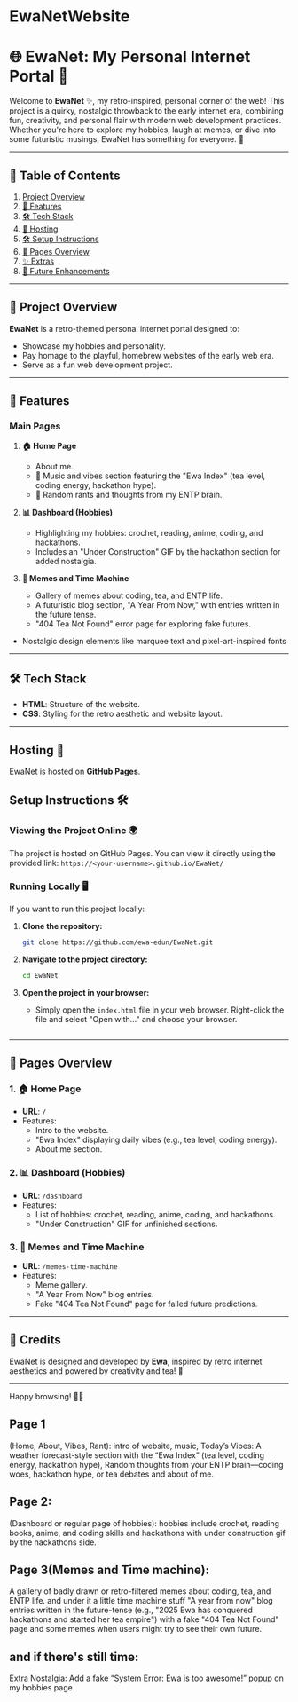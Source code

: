 # EwaNetWebsite

# 🌐 EwaNet: My Personal Internet Portal 🎉

Welcome to **EwaNet** ✨, my retro-inspired, personal corner of the web! This project is a quirky, nostalgic throwback to the early internet era, combining fun, creativity, and personal flair with modern web development practices. Whether you're here to explore my hobbies, laugh at memes, or dive into some futuristic musings, EwaNet has something for everyone. 🌟

---

## 📂 Table of Contents
1. [Project Overview](#project-overview)
2. [🎨 Features](#features)
3. [🛠️ Tech Stack](#tech-stack)
4. [🚀 Hosting ](#hosting)
5. [🛠️ Setup Instructions ](#setup-instructions)
6. [📄 Pages Overview](#pages-overview)
7. [✨ Extras](#extras)
8. [🚀 Future Enhancements](#future-enhancements)

---

## 📜 Project Overview
**EwaNet** is a retro-themed personal internet portal designed to:
- Showcase my hobbies and personality.
- Pay homage to the playful, homebrew websites of the early web era.
- Serve as a fun web development project.

---

## 🎨 Features
### Main Pages
1. **🏠 Home Page**
   - About me.
   - 🎵 Music and vibes section featuring the "Ewa Index" (tea level, coding energy, hackathon hype).
   - 💭 Random rants and thoughts from my ENTP brain.

2. **📊 Dashboard (Hobbies)**
   - Highlighting my hobbies: crochet, reading, anime, coding, and hackathons.
   - Includes an "Under Construction" GIF by the hackathon section for added nostalgia.

3. **🤣 Memes and Time Machine**
   - Gallery of memes about coding, tea, and ENTP life.
   - A futuristic blog section, "A Year From Now," with entries written in the future tense.
   - "404 Tea Not Found" error page for exploring fake futures.

- Nostalgic design elements like marquee text and pixel-art-inspired fonts
---

## 🛠️ Tech Stack
- **HTML**: Structure of the website.
- **CSS**: Styling for the retro aesthetic and website layout.

---

## Hosting 🚀
EwaNet is hosted on **GitHub Pages**.

## Setup Instructions 🛠️

### Viewing the Project Online 🌍
The project is hosted on GitHub Pages. You can view it directly using the provided link:
```https://<your-username>.github.io/EwaNet/```

### Running Locally 🖥️
If you want to run this project locally:
1. **Clone the repository:**
   ```bash
   git clone https://github.com/ewa-edun/EwaNet.git
   ```

2. **Navigate to the project directory:**
   ```bash
   cd EwaNet
   ```

3. **Open the project in your browser:**
   - Simply open the `index.html` file in your web browser. Right-click the file and select "Open with..." and choose your browser.
   ```
---

## 📄 Pages Overview

### 1. 🏠 Home Page
- **URL**: `/`
- Features:
  - Intro to the website.
  - "Ewa Index" displaying daily vibes (e.g., tea level, coding energy).
  - About me section.

### 2. 📊 Dashboard (Hobbies)
- **URL**: `/dashboard`
- Features:
  - List of hobbies: crochet, reading, anime, coding, and hackathons.
  - "Under Construction" GIF for unfinished sections.

### 3. 🤣 Memes and Time Machine
- **URL**: `/memes-time-machine`
- Features:
  - Meme gallery.
  - "A Year From Now" blog entries.
  - Fake "404 Tea Not Found" page for failed future predictions.

---

## 💖 Credits
EwaNet is designed and developed by **Ewa**, inspired by retro internet aesthetics and powered by creativity and tea! 🍵

---

Happy browsing! 🚀🌈


## Page 1
(Home, About, Vibes, Rant): intro of website, music, Today’s Vibes: A weather forecast-style section with the “Ewa Index” (tea level, coding energy, hackathon hype), Random thoughts from your ENTP brain—coding woes, hackathon hype, or tea debates and about of me.

## Page 2: 
(Dashboard or regular page of hobbies): hobbies include crochet, reading books, anime, and coding skills and hackathons with under construction gif by the hackathons side.

## Page 3(Memes and Time machine): 
 A gallery of badly drawn or retro-filtered memes about coding, tea, and ENTP life. and under it a little time machine stuff  "A year from now" blog entries written in the future-tense (e.g., "2025 Ewa has conquered hackathons and started her tea empire") with a  fake "404 Tea Not Found" page and some memes when users might try to see their own future.

## and if there's still time:
Extra Nostalgia: Add a fake “System Error: Ewa is too awesome!” popup on my hobbies page

```
